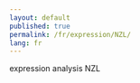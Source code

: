 ```yaml
---
layout: default
published: true
permalink: /fr/expression/NZL/
lang: fr
---
```


expression analysis NZL
